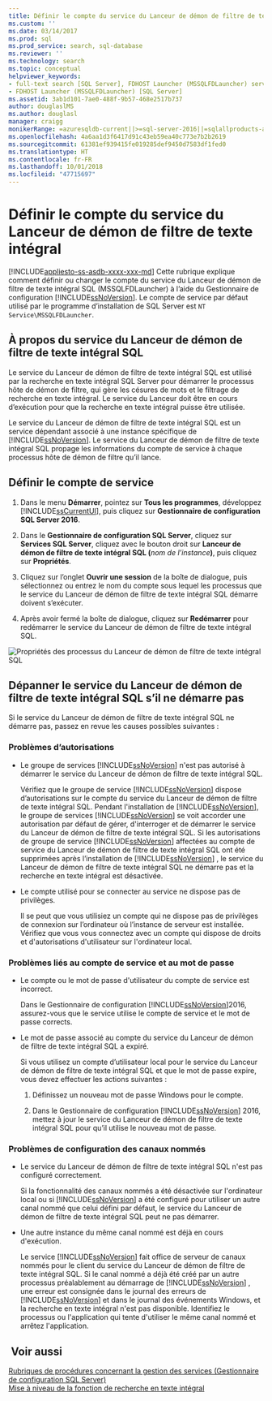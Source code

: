 ```yaml
---
title: Définir le compte du service du Lanceur de démon de filtre de texte intégral | Microsoft Docs
ms.custom: ''
ms.date: 03/14/2017
ms.prod: sql
ms.prod_service: search, sql-database
ms.reviewer: ''
ms.technology: search
ms.topic: conceptual
helpviewer_keywords:
- full-text search [SQL Server], FDHOST Launcher (MSSQLFDLauncher) service account
- FDHOST Launcher (MSSQLFDLauncher) [SQL Server]
ms.assetid: 3ab1d101-7ae0-488f-9b57-468e2517b737
author: douglaslMS
ms.author: douglasl
manager: craigg
monikerRange: =azuresqldb-current||>=sql-server-2016||=sqlallproducts-allversions||>=sql-server-linux-2017||=azuresqldb-mi-current
ms.openlocfilehash: 4a6aa1d3f6417d91c43eb59ea40c773e7b2b2619
ms.sourcegitcommit: 61381ef939415fe019285def9450d7583df1fed0
ms.translationtype: HT
ms.contentlocale: fr-FR
ms.lasthandoff: 10/01/2018
ms.locfileid: "47715697"
---
```

# <a name="set-the-service-account-for-the-full-text-filter-daemon-launcher"></a>Définir le compte du service du Lanceur de démon de filtre de texte intégral
[!INCLUDE[appliesto-ss-asdb-xxxx-xxx-md](../../includes/appliesto-ss-asdb-xxxx-xxx-md.md)]
 Cette rubrique explique comment définir ou changer le compte du service du Lanceur de démon de filtre de texte intégral SQL (MSSQLFDLauncher) à l’aide du Gestionnaire de configuration [!INCLUDE[ssNoVersion](../../includes/ssnoversion-md.md)]. Le compte de service par défaut utilisé par le programme d’installation de SQL Server est `NT Service\MSSQLFDLauncher`.
  
  
## <a name="about-the-sql-full-text-filter-daemon-launcher-service"></a>À propos du service du Lanceur de démon de filtre de texte intégral SQL
Le service du Lanceur de démon de filtre de texte intégral SQL est utilisé par la recherche en texte intégral SQL Server pour démarrer le processus hôte de démon de filtre, qui gère les césures de mots et le filtrage de recherche en texte intégral. Le service du Lanceur doit être en cours d’exécution pour que la recherche en texte intégral puisse être utilisée.  
  
Le service du Lanceur de démon de filtre de texte intégral SQL est un service dépendant associé à une instance spécifique de [!INCLUDE[ssNoVersion](../../includes/ssnoversion-md.md)]. Le service du Lanceur de démon de filtre de texte intégral SQL propage les informations du compte de service à chaque processus hôte de démon de filtre qu’il lance.  

##  <a name="setting"></a> Définir le compte de service  
  
1.  Dans le menu **Démarrer**, pointez sur **Tous les programmes**, développez [!INCLUDE[ssCurrentUI](../../includes/sscurrentui-md.md)], puis cliquez sur **Gestionnaire de configuration SQL Server 2016**.  
  
2.  Dans le **Gestionnaire de configuration SQL Server**, cliquez sur **Services SQL Server**, cliquez avec le bouton droit sur **Lanceur de démon de filtre de texte intégral SQL (**_nom de l’instance_**)**, puis cliquez sur **Propriétés**.  
  
3.  Cliquez sur l’onglet **Ouvrir une session** de la boîte de dialogue, puis sélectionnez ou entrez le nom du compte sous lequel les processus que le service du Lanceur de démon de filtre de texte intégral SQL démarre doivent s’exécuter.  
  
4.  Après avoir fermé la boîte de dialogue, cliquez sur **Redémarrer** pour redémarrer le service du Lanceur de démon de filtre de texte intégral SQL.  
  
![Propriétés des processus du Lanceur de démon de filtre de texte intégral SQL](../../relational-databases/search/media/sql-full-text-filter-daemon-launch-process-properties.png)
  
##  <a name="error"></a> Dépanner le service du Lanceur de démon de filtre de texte intégral SQL s’il ne démarre pas  
 Si le service du Lanceur de démon de filtre de texte intégral SQL ne démarre pas, passez en revue les causes possibles suivantes :  
  
### <a name="permissions-issues"></a>Problèmes d’autorisations
-   Le groupe de services [!INCLUDE[ssNoVersion](../../includes/ssnoversion-md.md)] n'est pas autorisé à démarrer le service du Lanceur de démon de filtre de texte intégral SQL.  

     Vérifiez que le groupe de service [!INCLUDE[ssNoVersion](../../includes/ssnoversion-md.md)] dispose d’autorisations sur le compte du service du Lanceur de démon de filtre de texte intégral SQL. Pendant l'installation de [!INCLUDE[ssNoVersion](../../includes/ssnoversion-md.md)], le groupe de services [!INCLUDE[ssNoVersion](../../includes/ssnoversion-md.md)] se voit accorder une autorisation par défaut de gérer, d'interroger et de démarrer le service du Lanceur de démon de filtre de texte intégral SQL. Si les autorisations de groupe de service [!INCLUDE[ssNoVersion](../../includes/ssnoversion-md.md)] affectées au compte de service du Lanceur de démon de filtre de texte intégral SQL ont été supprimées après l’installation de [!INCLUDE[ssNoVersion](../../includes/ssnoversion-md.md)] , le service du Lanceur de démon de filtre de texte intégral SQL ne démarre pas et la recherche en texte intégral est désactivée.     

-   Le compte utilisé pour se connecter au service ne dispose pas de privilèges.  
  
     Il se peut que vous utilisiez un compte qui ne dispose pas de privilèges de connexion sur l’ordinateur où l’instance de serveur est installée. Vérifiez que vous vous connectez avec un compte qui dispose de droits et d'autorisations d'utilisateur sur l'ordinateur local.  

### <a name="service-account-and-password-issues"></a>Problèmes liés au compte de service et au mot de passe
-   Le compte ou le mot de passe d'utilisateur du compte de service est incorrect.  
  
     Dans le Gestionnaire de configuration [!INCLUDE[ssNoVersion](../../includes/ssnoversion-md.md)]2016, assurez-vous que le service utilise le compte de service et le mot de passe corrects.  
  
-   Le mot de passe associé au compte du service du Lanceur de démon de filtre de texte intégral SQL a expiré.  
  
     Si vous utilisez un compte d’utilisateur local pour le service du Lanceur de démon de filtre de texte intégral SQL et que le mot de passe expire, vous devez effectuer les actions suivantes :  
  
    1.  Définissez un nouveau mot de passe Windows pour le compte.  
  
    2.  Dans le Gestionnaire de configuration [!INCLUDE[ssNoVersion](../../includes/ssnoversion-md.md)] 2016, mettez à jour le service du Lanceur de démon de filtre de texte intégral SQL pour qu’il utilise le nouveau mot de passe.  
  
### <a name="named-pipes-configuration-issues"></a>Problèmes de configuration des canaux nommés
-   Le service du Lanceur de démon de filtre de texte intégral SQL n'est pas configuré correctement.  
  
     Si la fonctionnalité des canaux nommés a été désactivée sur l'ordinateur local ou si [!INCLUDE[ssNoVersion](../../includes/ssnoversion-md.md)] a été configuré pour utiliser un autre canal nommé que celui défini par défaut, le service du Lanceur de démon de filtre de texte intégral SQL peut ne pas démarrer.  
  
-   Une autre instance du même canal nommé est déjà en cours d'exécution.  
  
     Le service [!INCLUDE[ssNoVersion](../../includes/ssnoversion-md.md)] fait office de serveur de canaux nommés pour le client du service du Lanceur de démon de filtre de texte intégral SQL. Si le canal nommé a déjà été créé par un autre processus préalablement au démarrage de [!INCLUDE[ssNoVersion](../../includes/ssnoversion-md.md)] , une erreur est consignée dans le journal des erreurs de [!INCLUDE[ssNoVersion](../../includes/ssnoversion-md.md)] et dans le journal des événements Windows, et la recherche en texte intégral n'est pas disponible.  Identifiez le processus ou l'application qui tente d'utiliser le même canal nommé et arrêtez l'application.  
  
## <a name="see-also"></a> Voir aussi  
 [Rubriques de procédures concernant la gestion des services &#40;Gestionnaire de configuration SQL Server&#41;](http://msdn.microsoft.com/library/78dee169-df0c-4c95-9af7-bf033bc9fdc6)   
 [Mise à niveau de la fonction de recherche en texte intégral](../../relational-databases/search/upgrade-full-text-search.md)  
  
  
